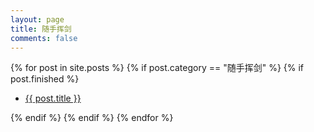 ```yaml
---
layout: page
title: 随手挥剑
comments: false
---
```

<div class="post-list">
    {% for post in site.posts %} 
        {% if post.category == "随手挥剑" %}
          {% if post.finished %}
            <ul>
            <li class="wow fadeInLeft" data-wow-duration="1.5s">
            <a class="zoombtn" href="{{ site.url }}{{ post.url }}">{{ post.title }}</a>
            </li>
            </ul>
        {% endif %}
          {% endif %}
    {% endfor %}
</div>